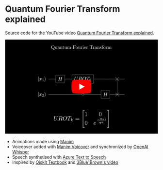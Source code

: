 # Quantum Fourier Transform explained

Source code for the YouTube video [Quantum Fourier Transform explained](https://youtu.be/BaQNIcw1hn4).

[![Thumbnail](thumbnail.png)](https://youtu.be/_sefbQynDTI)

- Animations made using [Manim](https://www.manim.community/)
- Voiceover added with [Manim Voicover](https://voiceover.manim.community/en/stable/) and synchronized by [OpenAI Whisper](https://openai.com/research/whisper)
- Speech synthetised with [Azure Text to Speech](https://azure.microsoft.com/en-us/products/cognitive-services/text-to-speech)
- Inspired by [Qiskit Textbook](https://learn.qiskit.org/course/ch-algorithms/quantum-fourier-transform) and [3Blue1Brown's video](https://www.youtube.com/watch?v=spUNpyF58BY)